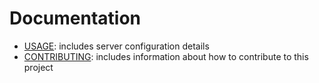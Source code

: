 # Documentation
- [USAGE](USAGE.md): includes server configuration details
- [CONTRIBUTING](CONTRIBUTING.md): includes information about how to contribute to this project